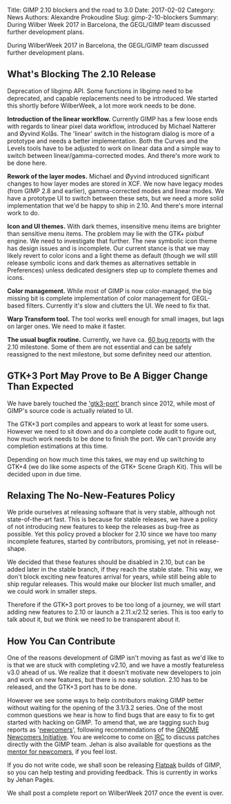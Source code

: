 Title: GIMP 2.10 blockers and the road to 3.0
Date: 2017-02-02
Category: News
Authors: Alexandre Prokoudine
Slug: gimp-2-10-blockers
Summary: During Wilber Week 2017 in Barcelona, the GEGL/GIMP team discussed further development plans.

During WilberWeek 2017 in Barcelona, the GEGL/GIMP team discussed further development plans.

## What's Blocking The 2.10 Release

Deprecation of libgimp API. Some functions in libgimp need to be deprecated, and capable replacements need to be introduced. We started this shortly before WilberWeek, a lot more work needs to be done. 

**Introduction of the linear workflow.** Currently GIMP has a few loose ends with regards to linear pixel data workflow, introduced by Michael Natterer and Øyvind Kolås. The 'linear' switch in the histogram dialog is more of a prototype and needs a better implementation. Both the Curves and the Levels tools have to be adjusted to work on linear data and a simple way to switch between linear/gamma-corrected modes. And there's more work to be done here.

**Rework of the layer modes.** Michael and Øyvind introduced significant changes to how layer modes are stored in XCF. We now have legacy modes (from GIMP 2.8 and earlier), gamma-corrected modes and linear modes. We have a prototype UI to switch between these sets, but we need a more solid implementation that we'd be happy to ship in 2.10. And there's more internal work to do.

**Icon and UI themes.** With dark themes, insensitive menu items are brighter than sensitive menu items. The problem may lie with the GTK+ pixbuf engine. We need to investigate that further. The new symbolic icon theme has design issues and is incomplete. Our current stance is that we may likely revert to color icons and a light theme as default (though we will still release symbolic icons and dark themes as alternatives settable in Preferences) unless dedicated designers step up to complete themes and icons.

**Color management.** While most of GIMP is now color-managed, the big missing bit is complete implementation of color management for GEGL-based filters. Currently it's slow and clutters the UI. We need to fix that.

**Warp Transform tool.** The tool works well enough for small images, but lags on larger ones. We need to make it faster.

**The usual bugfix routine.** Currently, we have ca. [60 bug reports](https://bugzilla.gnome.org/buglist.cgi?bug_status=UNCONFIRMED&bug_status=NEW&bug_status=ASSIGNED&bug_status=REOPENED&bug_status=NEEDINFO&classification=Other&list_id=187696&order=Importance&product=GIMP&query_format=advanced&target_milestone=2.10) with the 2.10 milestone. Some of them are not essential and can be safely reassigned to the next milestone, but some definitey need our attention.

## GTK+3 Port May Prove to Be A Bigger Change Than Expected

We have barely touched the ['gtk3-port'](https://git.gnome.org/browse/gimp/log/?h=gtk3-port) branch since 2012, while most of GIMP's source code is actually related to UI. 

The GTK+3 port compiles and appears to work at least for some users. However we need to sit down and do a complete code audit to figure out, how much work needs to be done to finish the port. We can't provide any completion estimations at this time.

Depending on how much time this takes, we may end up switching to GTK+4 (we do like some aspects of the GTK+ Scene Graph Kit). This will be decided upon in due time.

## Relaxing The No-New-Features Policy

We pride ourselves at releasing software that is very stable, although not state-of-the-art fast. This is because for stable releases, we have a policy of not introducing new features to keep the releases as bug-free as possible. Yet this policy proved a blocker for 2.10 since we have too many incomplete features, started by contributors, promising, yet not in release-shape.

We decided that these features should be disabled in 2.10, but can be added later in the stable branch, if they reach the stable state. This way, we don't block exciting new features arrival for years, while still being able to ship regular releases. This would make our blocker list much smaller, and we could work in smaller steps.

Therefore if the GTK+3 port proves to be too long of a journey, we will start adding new features to 2.10 or launch a 2.11.x/2.12 series. This is too early to talk about it, but we think we need to be transparent about it.

## How You Can Contribute

One of the reasons development of GIMP isn't moving as fast as we'd like to is that we are stuck with completing v2.10, and we have a mostly featureless v3.0 ahead of us. We realize that it doesn't motivate new developers to join and work on new features, but there is no easy solution. 2.10 has to be released, and the GTK+3 port has to be done.

However we see some ways to help contributors making GIMP better without waiting for the opening of the 3.1/3.2 series. One of the most common questions we hear is how to find bugs that are easy to fix to get started with hacking on GIMP. To amend that, we are tagging such bug reports as '[newcomers](https://bugzilla.gnome.org/buglist.cgi?bug_status=UNCONFIRMED&bug_status=NEW&bug_status=ASSIGNED&bug_status=REOPENED&columnlist=component%2Cchangeddate%2Cbug_severity%2Cpriority%2Cshort_desc&keywords=newcomers&list_id=187629&order=changeddate%20DESC%2Ccomponent&product=GIMP&resolution=---)', following recommendations of the [GNOME Newcomers Initiative](https://wiki.gnome.org/Newcomers/). You are welcome to come on [IRC](https://www.gimp.org/irc.html) to discuss patches directly with the GIMP team. Jehan is also available for questions as the [mentor for newcomers](https://wiki.gnome.org/JehanPages), if you feel lost.

If you do not write code, we shall soon be releasing [Flatpak](http://flatpak.org/) builds of GIMP, so you can help testing and providing feedback. This is currently in works by Jehan Pagès.

We shall post a complete report on WilberWeek 2017 once the event is over.
